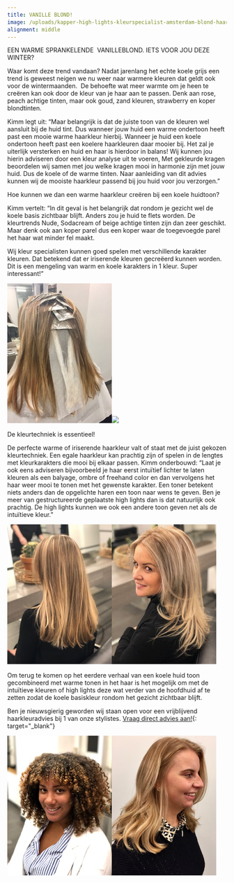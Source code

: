 ```yaml
---
title: VANILLE BLOND!
image: /uploads/kapper-high-lights-kleurspecialist-amsterdam-blond-haar-5.jpg
alignment: middle
---
```


EEN WARME SPRANKELENDE &nbsp;VANILLEBLOND. IETS VOOR JOU DEZE WINTER?

Waar komt deze trend vandaan? Nadat jarenlang het echte koele grijs een trend is geweest neigen we nu weer naar warmere kleuren dat geldt ook voor de wintermaanden. &nbsp;De behoefte wat meer warmte om je heen te cre&euml;ren kan ook door de kleur van je haar aan te passen. Denk aan rose, peach achtige tinten, maar ook goud, zand kleuren, strawberry en koper blondtinten.

Kimm legt uit: “Maar belangrijk is dat de juiste toon van de kleuren wel aansluit bij de huid tint. Dus wanneer jouw huid een warme ondertoon heeft past een mooie warme haarkleur hierbij. Wanneer je huid een koele ondertoon heeft past een koelere haarkleuren daar mooier bij. Het zal je uiterlijk versterken en huid en haar is hierdoor in balans! Wij kunnen jou hierin adviseren door een kleur analyse uit te voeren, Met gekleurde kragen beoordelen wij samen met jou welke kragen mooi in harmonie zijn met jouw huid. Dus de koele of de warme tinten. Naar aanleiding van dit advies kunnen wij de mooiste haarkleur passend bij jou huid voor jou verzorgen.”

Hoe kunnen we dan een warme haarkleur cre&euml;ren bij een koele huidtoon?

Kimm vertelt: “In dit geval is het belangrijk dat rondom je gezicht wel de koele basis zichtbaar blijft. Anders zou je huid te flets worden. De kleurtrends Nude, Sodacream of beige achtige tinten zijn dan zeer geschikt. Maar denk ook aan koper parel dus een koper waar de toegevoegde parel het haar wat minder fel maakt.

Wij kleur specialisten kunnen goed spelen met verschillende karakter kleuren. Dat betekend dat er iriserende kleuren gecre&euml;erd kunnen worden. Dit is een mengeling van warm en koele karakters in 1 kleur. Super interessant!”

![](/uploads/kapper-high-lights-kleurspecialist-amsterdam-blond-haar.jpg)![](blob:https://app.cloudcannon.com/49c6b7f8-0fa2-4b24-97ad-f09c2bc7ee4f)

De kleurtechniek is essentieel!

De perfecte warme of iriserende haarkleur valt of staat met de juist gekozen kleurtechniek. Een egale haarkleur kan prachtig zijn of spelen in de lengtes met kleurkarakters die mooi bij elkaar passen. Kimm onderbouwd: “Laat je ook eens adviseren bijvoorbeeld je haar eerst intu&iuml;tief lichter te laten kleuren als een balyage, ombre of freehand color en dan vervolgens het haar weer mooi te tonen met het gewenste karakter. Een toner betekent niets anders dan de opgelichte haren een toon naar wens te geven. Ben je meer van gestructureerde geplaatste high lights dan is dat natuurlijk ook prachtig. De high lights kunnen we ook een andere toon geven net als de intu&iuml;tieve kleur.”

![](/uploads/kapper-high-lights-kleurspecialist-amsterdam-blond-haar-4.jpg)![](/uploads/kapper-high-lights-kleurspecialist-amsterdam-blond-haar-6.jpg)

Om terug te komen op het eerdere verhaal van een koele huid toon gecombineerd met warme tonen in het haar is het mogelijk om met de intu&iuml;tieve kleuren of high lights deze wat verder van de hoofdhuid af te zetten zodat de koele basiskleur rondom het gezicht zichtbaar blijft.

Ben je nieuwsgierig geworden wij staan open voor een vrijblijvend haarkleuradvies bij 1 van onze stylistes. [Vraag direct advies aan!](www.koffijberg.nl/contact){: target="_blank"}

![](/uploads/kapper-high-lights-kleurspecialist-amsterdam-blond-haar-krullen-1.jpg)![](/uploads/kapper-high-lights-kleurspecialist-amsterdam-blond-haar-3.jpg)